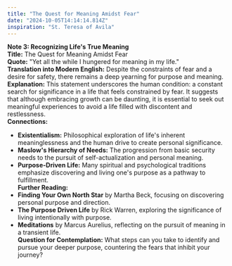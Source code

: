```yaml
---
title: "The Quest for Meaning Amidst Fear"
date: "2024-10-05T14:14:14.814Z"
inspiration: "St. Teresa of Avila"
---
```


**Note 3: Recognizing Life's True Meaning**  
**Title:** The Quest for Meaning Amidst Fear  
**Quote:** "Yet all the while I hungered for meaning in my life."  
**Translation into Modern English:** Despite the constraints of fear and a desire for safety, there remains a deep yearning for purpose and meaning.  
**Explanation:** This statement underscores the human condition: a constant search for significance in a life that feels constrained by fear. It suggests that although embracing growth can be daunting, it is essential to seek out meaningful experiences to avoid a life filled with discontent and restlessness.  
**Connections:**  
- **Existentialism:** Philosophical exploration of life's inherent meaninglessness and the human drive to create personal significance.  
- **Maslow's Hierarchy of Needs:** The progression from basic security needs to the pursuit of self-actualization and personal meaning.  
- **Purpose-Driven Life:** Many spiritual and psychological traditions emphasize discovering and living one's purpose as a pathway to fulfillment.  
**Further Reading:**  
- **Finding Your Own North Star** by Martha Beck, focusing on discovering personal purpose and direction.  
- **The Purpose Driven Life** by Rick Warren, exploring the significance of living intentionally with purpose.  
- **Meditations** by Marcus Aurelius, reflecting on the pursuit of meaning in a transient life.  
**Question for Contemplation:** What steps can you take to identify and pursue your deeper purpose, countering the fears that inhibit your journey?
